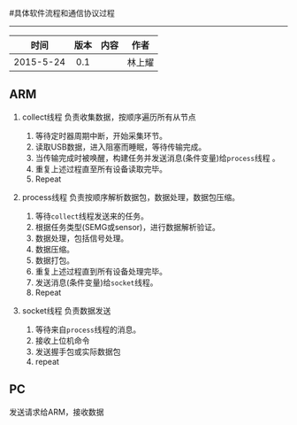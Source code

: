 #具体软件流程和通信协议过程

--------

| 时间        |  版本   |    内容  |    作者  |
| :--------: | :-----: | :----:  | :-----:  |
| 2015-5-24  |  0.1    |         | 林上耀   |

## ARM

1. collect线程
	负责收集数据，按顺序遍历所有从节点
	1. 等待定时器周期中断，开始采集环节。
	2. 读取USB数据，进入阻塞而睡眠，等待传输完成。
	3. 当传输完成时被唤醒，构建任务并发送消息(条件变量)给`process`线程 。
	4. 重复上述过程直至所有设备读取完毕。
	5. Repeat

2. process线程
	负责按顺序解析数据包，数据处理，数据包压缩。
	1. 等待`collect`线程发送来的任务。
	2. 根据任务类型(SEMG或sensor)，进行数据解析验证。
	3. 数据处理，包括信号处理。
	4. 数据压缩。
	5. 数据打包。
	5. 重复上述过程直到所有设备处理完毕。
	6. 发送消息(条件变量)给`socket`线程。
	7. Repeat

3. socket线程
	负责数据发送
	1. 等待来自`process`线程的消息。
	2. 接收上位机命令
	3. 发送握手包或实际数据包
	4. repeat

## PC
发送请求给ARM，接收数据